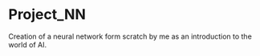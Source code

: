 # Project_NN
Creation of a neural network form scratch by me as an introduction to the world of AI.
